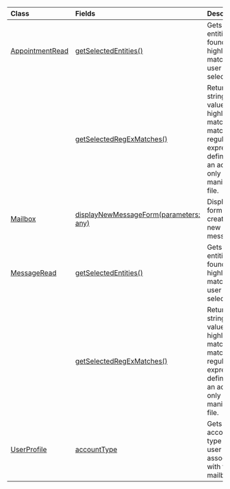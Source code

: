 | Class | Fields | Description |
|:---|:---|:---|
|[AppointmentRead](/javascript/api/outlook/office.appointmentread)|[getSelectedEntities()](/javascript/api/outlook/office.appointmentread#outlook-office-appointmentread-getselectedentities-member(1))|Gets the entities found in a highlighted match a user has selected.|
||[getSelectedRegExMatches()](/javascript/api/outlook/office.appointmentread#outlook-office-appointmentread-getselectedregexmatches-member(1))|Returns string values in a highlighted match that match the regular expressions defined in an add-in only manifest file.|
|[Mailbox](/javascript/api/outlook/office.mailbox)|[displayNewMessageForm(parameters: any)](/javascript/api/outlook/office.mailbox#outlook-office-mailbox-displaynewmessageform-member(1))|Displays a form for creating a new message.|
|[MessageRead](/javascript/api/outlook/office.messageread)|[getSelectedEntities()](/javascript/api/outlook/office.messageread#outlook-office-messageread-getselectedentities-member(1))|Gets the entities found in a highlighted match a user has selected.|
||[getSelectedRegExMatches()](/javascript/api/outlook/office.messageread#outlook-office-messageread-getselectedregexmatches-member(1))|Returns string values in a highlighted match that match the regular expressions defined in an add-in only manifest file.|
|[UserProfile](/javascript/api/outlook/office.userprofile)|[accountType](/javascript/api/outlook/office.userprofile#outlook-office-userprofile-accounttype-member)|Gets the account type of the user associated with the mailbox.|
